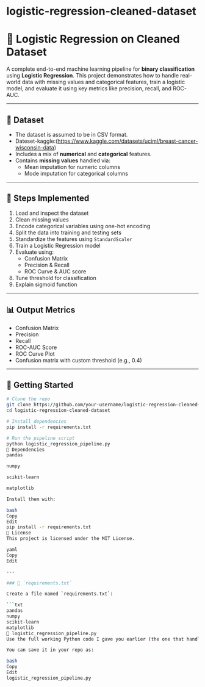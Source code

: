 # logistic-regression-cleaned-dataset
# 🧠 Logistic Regression on Cleaned Dataset

A complete end-to-end machine learning pipeline for **binary classification** using **Logistic Regression**. This project demonstrates how to handle real-world data with missing values and categorical features, train a logistic model, and evaluate it using key metrics like precision, recall, and ROC-AUC.

---

## 📁 Dataset

- The dataset is assumed to be in CSV format.
- Dateset-kaggle:(https://www.kaggle.com/datasets/uciml/breast-cancer-wisconsin-data)
- Includes a mix of **numerical** and **categorical** features.
- Contains **missing values** handled via:
  - Mean imputation for numeric columns
  - Mode imputation for categorical columns

---

## 🔧 Steps Implemented

1. Load and inspect the dataset
2. Clean missing values
3. Encode categorical variables using one-hot encoding
4. Split the data into training and testing sets
5. Standardize the features using `StandardScaler`
6. Train a Logistic Regression model
7. Evaluate using:
   - Confusion Matrix
   - Precision & Recall
   - ROC Curve & AUC score
8. Tune threshold for classification
9. Explain sigmoid function

---

## 📊 Output Metrics

- Confusion Matrix
- Precision
- Recall
- ROC-AUC Score
- ROC Curve Plot
- Confusion matrix with custom threshold (e.g., 0.4)

---

## 🚀 Getting Started

```bash
# Clone the repo
git clone https://github.com/your-username/logistic-regression-cleaned-dataset.git
cd logistic-regression-cleaned-dataset

# Install dependencies
pip install -r requirements.txt

# Run the pipeline script
python logistic_regression_pipeline.py
🧪 Dependencies
pandas

numpy

scikit-learn

matplotlib

Install them with:

bash
Copy
Edit
pip install -r requirements.txt
🧾 License
This project is licensed under the MIT License.

yaml
Copy
Edit

---

### 📄 `requirements.txt`

Create a file named `requirements.txt`:

```txt
pandas
numpy
scikit-learn
matplotlib
📄 logistic_regression_pipeline.py
Use the full working Python code I gave you earlier (the one that handled missing values, encoding, training, evaluation, ROC curve, and threshold tuning).

You can save it in your repo as:

bash
Copy
Edit
logistic_regression_pipeline.py
